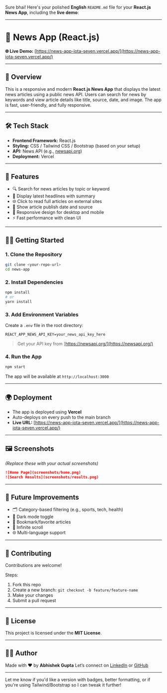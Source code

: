 Sure bhai! Here's your polished **English** `README.md` file for your **React.js News App**, including the **live demo**:

---

# 📰 News App (React.js)

**🌐 Live Demo:** [https://news-app-iota-seven.vercel.app/](https://news-app-iota-seven.vercel.app/)

---

## 📌 Overview

This is a responsive and modern **React.js News App** that displays the latest news articles using a public news API. Users can search for news by keywords and view article details like title, source, date, and image. The app is fast, user-friendly, and fully responsive.

---

## 🛠️ Tech Stack

* **Frontend Framework:** React.js
* **Styling:** CSS / Tailwind CSS / Bootstrap (based on your setup)
* **API:** News API (e.g., [newsapi.org](https://newsapi.org))
* **Deployment:** Vercel

---

## 🔑 Features

* 🔍 Search for news articles by topic or keyword
* 📰 Display latest headlines with summary
* 🌐 Click to read full articles on external sites
* 📅 Show article publish date and source
* 📱 Responsive design for desktop and mobile
* ⚡ Fast performance with clean UI

---

## 🧑‍💻 Getting Started

### 1. Clone the Repository

```bash
git clone <your-repo-url>
cd news-app
```

### 2. Install Dependencies

```bash
npm install
# or
yarn install
```

### 3. Add Environment Variables

Create a `.env` file in the root directory:

```
REACT_APP_NEWS_API_KEY=your_news_api_key_here
```

> Get your API key from [https://newsapi.org/](https://newsapi.org/)

### 4. Run the App

```bash
npm start
```

The app will be available at `http://localhost:3000`

---

## 🌍 Deployment

* The app is deployed using **Vercel**
* Auto-deploys on every push to the main branch
* **Live URL:** [https://news-app-iota-seven.vercel.app/](https://news-app-iota-seven.vercel.app/)

---

## 🖼️ Screenshots

*(Replace these with your actual screenshots)*

```md
![Home Page](screenshots/home.png)
![Search Results](screenshots/results.png)
```

---

## 🚀 Future Improvements

* 🗂 Category-based filtering (e.g., sports, tech, health)
* 🌙 Dark mode toggle
* 💾 Bookmark/favorite articles
* 🔄 Infinite scroll
* 🌐 Multi-language support

---

## 🤝 Contributing

Contributions are welcome!

Steps:

1. Fork this repo
2. Create a new branch: `git checkout -b feature/feature-name`
3. Make your changes
4. Submit a pull request

---

## 📄 License

This project is licensed under the **MIT License**.

---

## 🙋‍♂️ Author

Made with ❤️ by **Abhishek Gupta**
Let’s connect on [LinkedIn]([https://www.linkedin.com/](https://www.linkedin.com/in/abhishek-gupta-32a776285/)) or [GitHub](https://github.com/abbhhhiiiii)

---

Let me know if you'd like a version with badges, better formatting, or if you're using Tailwind/Bootstrap so I can tweak it further!

